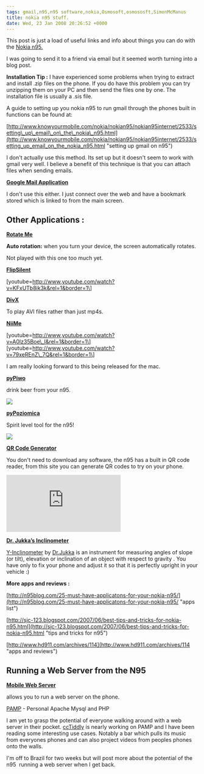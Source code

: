 ```yaml
---
tags: gmail,n95,n95 software,nokia,Osmosoft,osmososft,SimonMcManus
title: nokia n95 stuff.
date: Wed, 23 Jan 2008 20:26:52 +0000
---
```

This post is just a load of useful links and info about things you can do with the [Nokia n95.](http://europe.nokia.com/A4323278)  
  
I was going to send it to a friend via email but it seemed worth turning into a blog post.  
  
**Installation Tip :** I have experienced some problems when trying to extract and install .zip files on the phone. If you do have this problem you can try unzipping them on your PC and then send the files one by one. The installation file is usually a .sis file.  
  
A guide to setting up you nokia n95 to run gmail through the phones built in functions can be found at:  
  
[http://www.knowyourmobile.com/nokia/nokian95/nokian95internet/2533/setting\_up\_email\_on\_the\_nokia\_n95.html](http://www.knowyourmobile.com/nokia/nokian95/nokian95internet/2533/setting_up_email_on_the_nokia_n95.html "setting up gmail on n95")  
  
I don't actually use this method. Its set up but it doesn't seem to work with gmail very well. I believe a benefit of this technique is that you can attach files when sending emails.  
  
[**Google Mail Application**](http://www.google.com/mobile/mail/index.html "Google Mail Application")  
  
I don't use this either. I just connect over the web and have a bookmark stored which is linked to from the main screen.  

Other Applications :
--------------------

  
[**Rotate Me**](http://www.bysamir.fr/rotateme "Rotate Me")  
  
**Auto rotation:** when you turn your device, the screen automatically rotates.  
  
Not played with this one too much yet.  
  
[**FlipSilent**](http://symbianblog.com/index.php/flipsilent/ "Flip Silent")  
  
\[youtube=http://www.youtube.com/watch?v=KFxUTb8ik3k&rel=1&border=1\]  
[](http://mobile.divx.com/login "DivX Mobile")  
  
[**DivX**](http://mobile.divx.com/login "DivX Mobile")  
  
To play AVI files rather than just mp4s.  
  
[**NiiMe**](http://www.niime.com/ "NiiMe")  
  
\[youtube=http://www.youtube.com/watch?v=A0lz35Boe\_I&rel=1&border=1\]  
\[youtube=http://www.youtube.com/watch?v=79xeREnZ\_7Q&rel=1&border=1\]  
  
I am really looking forward to this being released for the mac.  
  
**[pyPiwo](http://www.symbian-freak.com/news/008/01/nokia_n95_magic_py_piwo.htm "drink beer")**  
  
drink beer from your n95.  
  
![](http://www.symbian-freak.com/images/news/08/01/beer01.jpg)  
  
**[pyPoziomica](http://www.symbian-freak.com/news/007/12/pypoziomica_freeware_level_tool.htm "pyPoziomica Spirit Level tool")**  
  
Spirit level tool for the n95!  
  
![](http://www.symbian-freak.com/images/news/07/12/pypoziomica00.jpg)  
[](http://qrcode.kaywa.com/)  
  
[**QR Code Generator**](http://qrcode.kaywa.com/)  
  
You don't need to download any software, the n95 has a built in QR code reader, from this site you can generate QR codes to try on your phone.  
  
![](http://qrcode.kaywa.com/img.php?s=8&d=http%3A%2F%2Fsimonmcmanus.com)  
  
[**Dr. Jukka’s Inclinometer**](http://mosh.nokia.com/content/3E1BD59369462687E040050AEE043609)  
  
[Y-Inclinometer](http://mosh.nokia.com/content/3E1BD59369462687E040050AEE043609) by [Dr.Jukka](http://drjukka.com/) is an instrument for measuring angles of slope (or tilt), elevation or inclination of an object with respect to gravity . You have only to fix your phone and adjust it so that it is perfectly upright in your vehicle :)  
  
  
**More apps and reviews :**  
  
[http://n95blog.com/25-must-have-applicatons-for-your-nokia-n95/](http://n95blog.com/25-must-have-applicatons-for-your-nokia-n95/ "apps list")  
  
[http://sjc-123.blogspot.com/2007/06/best-tips-and-tricks-for-nokia-n95.html](http://sjc-123.blogspot.com/2007/06/best-tips-and-tricks-for-nokia-n95.html "tips and tricks for n95")  
  
[http://www.hd911.com/archives/114](http://www.hd911.com/archives/114 "apps and reviews")  

  

Running a Web Server from the N95
---------------------------------

  
[**Mobile Web Server**](http://mymobilesite.net/download/ "My Mobile Site")  
  
allows you to run a web server on the phone.  
  
[PAMP](http://wiki.opensource.nokia.com/projects/PAMP "PAMP") - Personal Apache Mysql and PHP  
  
I am yet to grasp the potential of everyone walking around with a web server in their pocket. [ccTiddly](http://www.tiddlywiki.org/wiki/CcTiddly "ccTiddly") is nearly working on PAMP and I have been reading some interesting use cases. Notably a bar which pulls its music from everyones phones and can also project videos from peoples phones onto the walls.  
  
I'm off to Brazil for two weeks but will post more about the potential of the n95  running a web server when I get back.

